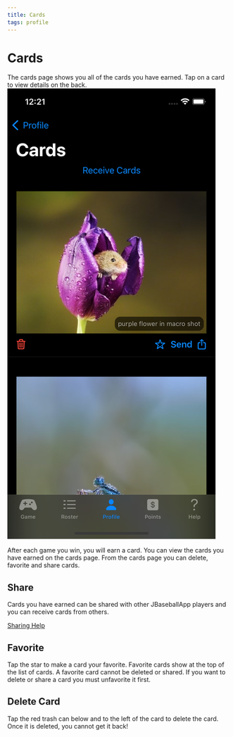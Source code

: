 ```yaml
---
title: Cards
tags: profile
---
```


# Cards

The cards page shows you all of the cards you have earned.  Tap on a card to view details on the back.
![Cards](https://raw.githubusercontent.com/jwerfel/JBaseballDocs/DataSource/Images/cards.png)

After each game you win, you will earn a card.  You can view the cards you have earned on the cards page.  From the cards page you can delete, favorite and share cards.

## Share
Cards you have earned can be shared with other JBaseballApp players and you can receive cards from others.  

[Sharing Help](https://jwerfel.github.io/JBaseballDocs/Profile/Sharing)

## Favorite
Tap the star to make a card your favorite.  Favorite cards show at the top of the list of cards.  A favorite card cannot be deleted or shared.  If you want to delete or share a card you must unfavorite it first.

## Delete Card
Tap the red trash can below and to the left of the card to delete the card.  Once it is deleted, you cannot get it back!